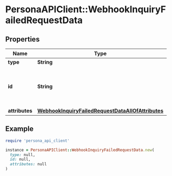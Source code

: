 # PersonaAPIClient::WebhookInquiryFailedRequestData

## Properties

| Name | Type | Description | Notes |
| ---- | ---- | ----------- | ----- |
| **type** | **String** | event | [optional] |
| **id** | **String** | Unique identifier for this Event. Starts with &#x60;evt_&#x60;. | [optional] |
| **attributes** | [**WebhookInquiryFailedRequestDataAllOfAttributes**](WebhookInquiryFailedRequestDataAllOfAttributes.md) |  | [optional] |

## Example

```ruby
require 'persona_api_client'

instance = PersonaAPIClient::WebhookInquiryFailedRequestData.new(
  type: null,
  id: null,
  attributes: null
)
```

